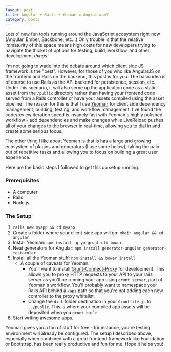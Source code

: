 ```yaml
---
layout: post
title: Angular + Rails + Yeoman = Angrailman?
category: posts
---
```


Lots o' new fun tools running around the JavaScript ecosystem right now (Angular, Ember, Backbone, etc...) Only trouble is that the relative immaturity of this space means high costs for new developers trying to navigate the thicket of options for testing, build, workflow, and other development *things*.

I'm not going to wade into the debate around which client side JS framework is the "best". However, for those of you who like AngularJS on the frontend and Rails on the backend, this post is for you. The basic idea is of course to use Rails as the API backend for persistence, session, etc., Under this scenario, it will also serve up the application code as a static asset from the `/public` directory rather than having your frontend code served from a Rails controller or have your assets compiled using the asset pipeline. The reason for this is that I use [Yeoman][yeoman] for client side dependency management, building, testing, and workflow management. I've found the code/review iteration speed is insanely fast with Yeoman's highly polished workflow - add dependencies and make changes while LiveReload pushes all of your changes to the browser in real-time, allowing you to dial in and create some serious focus.

The other thing I like about Yeoman is that is has a large and growing ecosystem of plugins and generators (I use some below), taking the pain out of repetitive tasks and allowing you to focus on building a great user experience.

Here are the basic steps I followed to get this up setup running.

### Prerequisites
* A computer
* Rails
* Node.js
  
### The Setup
1. `rails new myapp && cd myapp`
2. Create a folder where your client-side app will go: `mkdir angular && cd angular`
3. Install Yeoman: `npm install -g yo grunt-cli bower `
4. Neat generators for Angular: `npm install generator-angular generator-testacular`
5. Install all the Yeoman stuff: `npm install && bower install`
    + A couple of caveats for Yeoman:
      + You'll want to install [Grunt-Connect-Proxy][prox] for development. This allows you to proxy HTTP requests to your API to your rails server as you'll be running your app using `grunt server`, part of Yeoman's workflow. You'll probably want to namespace your Rails API behind a `/api` path so that you're not adding each new controller to the proxy whitelist.
      + Change the `dist` folder destination in your `Gruntfile.js` to `../public`. This is where your compiled app assets will be deposited when you `grunt build`
6. Start writing awesome apps.

Yeoman gives you a ton of stuff for free - for instance, you're testing environment will already be configured. The setup I described above, especially when combined with a great frontend framework like Foundation or Bootstrap, has been really productive and fun for me. Hope it helps you!

[yeoman]: http://yeoman.io
[prox]: https://github.com/drewzboto/grunt-connect-proxy
